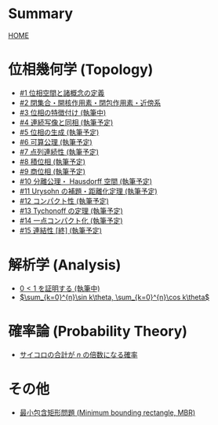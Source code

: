 # Summary

[HOME](index.md)

# 位相幾何学 (Topology)
- [#1 位相空間と諸概念の定義](topology/topology1.md)
- [#2 閉集合・開核作用素・閉包作用素・近傍系](topology/topology2.md)
- [#3 位相の特徴付け (執筆中)](topology/topology3.md)
- [#4 連続写像と同相 (執筆予定)]()
- [#5 位相の生成 (執筆予定)]()
- [#6 可算公理 (執筆予定)]()
- [#7 点列連続性 (執筆予定)]()
- [#8 積位相 (執筆予定)]()
- [#9 商位相 (執筆予定)]()
- [#10 分離公理・ Hausdorff 空間 (執筆予定)]()
- [#11 Urysohn の補題・距離化定理 (執筆予定)]()
- [#12 コンパクト性 (執筆予定)]()
- [#13 Tychonoff の定理 (執筆予定)]()
- [#14 一点コンパクト化 (執筆予定)]()
- [#15 連結性 [終] (執筆予定)]()

# 解析学 (Analysis)

- [$0<1$ を証明する (執筆中)]()
- [$\sum_{k=0}^{n}\sin k\theta, \sum_{k=0}^{n}\cos k\theta$](analysis/sum_sin_cos.md)

# 確率論 (Probability Theory)

- [サイコロの合計が $n$ の倍数になる確率](probability/dice.md)

# その他
- [最小包含矩形問題 (Minimum bounding rectangle, MBR)](other/mbr.md)